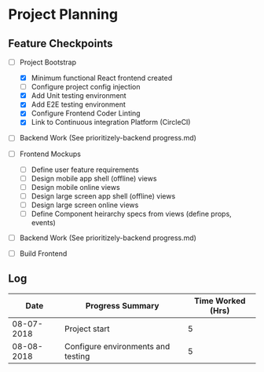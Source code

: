 # Project Planning


## Feature Checkpoints
  - [ ] Project Bootstrap
    - [x] Minimum functional React frontend created
    - [ ] Configure project config injection
    - [x] Add Unit testing environment
    - [x] Add E2E testing environment
    - [x] Configure Frontend Coder Linting
    - [x] Link to Continuous integration Platform (CircleCI)

  - [ ] Backend Work (See prioritizely-backend progress.md)

  - [ ] Frontend Mockups
    - [ ] Define user feature requirements
    - [ ] Design mobile app shell (offline) views
    - [ ] Design mobile online views
    - [ ] Design large screen app shell (offline) views
    - [ ] Design large screen online views
    - [ ] Define Component heirarchy specs from views (define props, events)
  
  - [ ] Backend Work (See prioritizely-backend progress.md)
  
  - [ ] Build Frontend


## Log
  | Date        | Progress Summary                                                       | Time Worked (Hrs)|
  | ----------- | ---------------------------------------------------------------------- | ---------------- |
  | 08-07-2018  | Project start                                                          | 5                |
  | 08-08-2018  | Configure environments and testing                                     | 5                |
